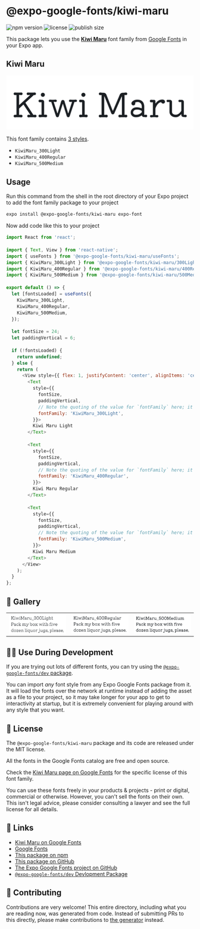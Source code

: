 # @expo-google-fonts/kiwi-maru

![npm version](https://flat.badgen.net/npm/v/@expo-google-fonts/kiwi-maru)
![license](https://flat.badgen.net/github/license/expo/google-fonts)
![publish size](https://flat.badgen.net/packagephobia/install/@expo-google-fonts/kiwi-maru)

This package lets you use the [**Kiwi Maru**](https://fonts.google.com/specimen/Kiwi+Maru) font family from [Google Fonts](https://fonts.google.com/) in your Expo app.

## Kiwi Maru

![Kiwi Maru](./font-family.png)

This font family contains [3 styles](#-gallery).

- `KiwiMaru_300Light`
- `KiwiMaru_400Regular`
- `KiwiMaru_500Medium`

## Usage

Run this command from the shell in the root directory of your Expo project to add the font family package to your project
```sh
expo install @expo-google-fonts/kiwi-maru expo-font
```

Now add code like this to your project
```js
import React from 'react';

import { Text, View } from 'react-native';
import { useFonts } from '@expo-google-fonts/kiwi-maru/useFonts';
import { KiwiMaru_300Light } from '@expo-google-fonts/kiwi-maru/300Light';
import { KiwiMaru_400Regular } from '@expo-google-fonts/kiwi-maru/400Regular';
import { KiwiMaru_500Medium } from '@expo-google-fonts/kiwi-maru/500Medium';

export default () => {
  let [fontsLoaded] = useFonts({
    KiwiMaru_300Light,
    KiwiMaru_400Regular,
    KiwiMaru_500Medium,
  });

  let fontSize = 24;
  let paddingVertical = 6;

  if (!fontsLoaded) {
    return undefined;
  } else {
    return (
      <View style={{ flex: 1, justifyContent: 'center', alignItems: 'center' }}>
        <Text
          style={{
            fontSize,
            paddingVertical,
            // Note the quoting of the value for `fontFamily` here; it expects a string!
            fontFamily: 'KiwiMaru_300Light',
          }}>
          Kiwi Maru Light
        </Text>

        <Text
          style={{
            fontSize,
            paddingVertical,
            // Note the quoting of the value for `fontFamily` here; it expects a string!
            fontFamily: 'KiwiMaru_400Regular',
          }}>
          Kiwi Maru Regular
        </Text>

        <Text
          style={{
            fontSize,
            paddingVertical,
            // Note the quoting of the value for `fontFamily` here; it expects a string!
            fontFamily: 'KiwiMaru_500Medium',
          }}>
          Kiwi Maru Medium
        </Text>
      </View>
    );
  }
};

```

## 🔡 Gallery


||||
|-|-|-|
|![KiwiMaru_300Light](./KiwiMaru_300Light.ttf.png)|![KiwiMaru_400Regular](./KiwiMaru_400Regular.ttf.png)|![KiwiMaru_500Medium](./KiwiMaru_500Medium.ttf.png)||


## 👩‍💻 Use During Development

If you are trying out lots of different fonts, you can try using the [`@expo-google-fonts/dev` package](https://github.com/expo/google-fonts/tree/master/font-packages/dev#readme).

You can import *any* font style from any Expo Google Fonts package from it. It will load the fonts
over the network at runtime instead of adding the asset as a file to your project, so it may take longer
for your app to get to interactivity at startup, but it is extremely convenient
for playing around with any style that you want.

## 📖 License

The `@expo-google-fonts/kiwi-maru` package and its code are released under the MIT license.

All the fonts in the Google Fonts catalog are free and open source.

Check the [Kiwi Maru page on Google Fonts](https://fonts.google.com/specimen/Kiwi+Maru) for the specific license of this font family.

You can use these fonts freely in your products & projects - print or digital, commercial or otherwise. However, you can't sell the fonts on their own. This isn't legal advice, please consider consulting a lawyer and see the full license for all details.

## 🔗 Links

- [Kiwi Maru on Google Fonts](https://fonts.google.com/specimen/Kiwi+Maru)
- [Google Fonts](https://fonts.google.com/)
- [This package on npm](https://www.npmjs.com/package/@expo-google-fonts/kiwi-maru)
- [This package on GitHub](https://github.com/expo/google-fonts/tree/master/font-packages/kiwi-maru)
- [The Expo Google Fonts project on GitHub](https://github.com/expo/google-fonts)
- [`@expo-google-fonts/dev` Devlopment Package](https://github.com/expo/google-fonts/tree/master/font-packages/dev)

## 🤝 Contributing

Contributions are very welcome! This entire directory, including what you are reading now, was generated from code. Instead of submitting PRs to this directly, please make contributions to [the generator](https://github.com/expo/google-fonts/tree/master/packages/generator) instead.
